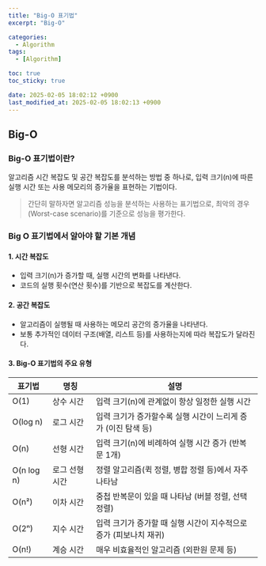 ```yaml
---
title: "Big-O 표기법"
excerpt: "Big-O"

categories:
  - Algorithm
tags:
  - [Algorithm]

toc: true
toc_sticky: true

date: 2025-02-05 18:02:12 +0900
last_modified_at: 2025-02-05 18:02:13 +0900
---
```

## Big-O
### Big-O 표기법이란?
알고리즘 시간 복잡도 및 공간 복잡도를 분석하는 방법 중 하나로, 입력 크기(n)에 따른 실행 시간 또는 사용 메모리의 증가율을 표현하는 기법이다.
> 간단히 말하자면 알고리즘 성능을 분석하는 사용하는 표기법으로, 최악의 경우(Worst-case scenario)를 기준으로 성능을 평가한다.

### Big O 표기법에서 알아야 할 기본 개념

#### 1. **시간 복잡도**
  - 입력 크기(n)가 증가할 때, 실행 시간의 변화를 나타낸다.
  - 코드의 실행 횟수(연산 횟수)를 기반으로 복잡도를 계산한다.
#### 2. 공간 복잡도
  - 알고리즘이 실행될 때 사용하는 메모리 공간의 증가율을 나타낸다.
  - 보통 추가적인 데이터 구조(배열, 리스트 등)를 사용하는지에 따라 복잡도가 달라진다.
#### 3. Big-O 표기법의 주요 유형

| 표기법    | 명칭         | 설명 |
|----------|------------|--------------------------------|
| O(1)     | 상수 시간   | 입력 크기(n)에 관계없이 항상 일정한 실행 시간 |
| O(log n) | 로그 시간   | 입력 크기가 증가할수록 실행 시간이 느리게 증가 (이진 탐색 등) |
| O(n)     | 선형 시간   | 입력 크기(n)에 비례하여 실행 시간 증가 (반복문 1개) |
| O(n log n) | 로그 선형 시간 | 정렬 알고리즘(퀵 정렬, 병합 정렬 등)에서 자주 나타남 |
| O(n²)    | 이차 시간   | 중첩 반복문이 있을 때 나타남 (버블 정렬, 선택 정렬) |
| O(2ⁿ)    | 지수 시간   | 입력 크기가 증가할 때 실행 시간이 지수적으로 증가 (피보나치 재귀) |
| O(n!)    | 계승 시간   | 매우 비효율적인 알고리즘 (외판원 문제 등) |


